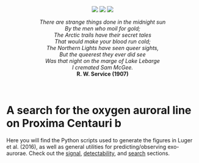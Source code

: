 <p align="center">
  <a href="http://arxiv.org/abs/1609.XXXXX"><img src="https://img.shields.io/badge/arXiv-1609.XXXXX-brightgreen.svg?style=flat"/></a>
  <a href="http://dx.doi.org/XXXXX"><img src="https://img.shields.io/badge/DOI-XXXXX-brightgreen.svg?style=flat"></a>
  <a href="https://raw.githubusercontent.com/rodluger/exoaurora/master/LICENSE?token=AI5FKyB2RgXpN-0OM5HSsxq75IsQGMzXks5X8rHCwA%3D%3D"><img src="https://img.shields.io/badge/license-MIT-brightgreen.svg"/></a>
</p>
<p align="center"><i>
There are strange things done in the midnight sun<br>
By the men who moil for gold; <br>
The Arctic trails have their secret tales <br>
That would make your blood run cold; <br>
The Northern Lights have seen queer sights, <br>
But the queerest they ever did see <br>
Was that night on the marge of Lake Lebarge <br>
I cremated Sam McGee.<br>
</i>
<b>R. W. Service (1907)</b>
</p>

<br>

# A search for the oxygen auroral line on Proxima Centauri b

Here you will find the Python scripts used to generate the figures in Luger et al. (2016), as well as general utilities for predicting/observing exo-aurorae. Check out the [signal](signal/), [detectability](detectability/), and [search](search/) sections.

